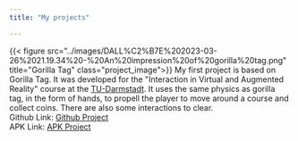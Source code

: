 ```yaml
---
title: "My projects"

---
```

{{< figure src="../images/DALL%C2%B7E%202023-03-26%2021.19.34%20-%20An%20impression%20of%20gorilla%20tag.png" title="Gorilla Tag" class="project_image">}}
My first project is based on Gorilla Tag. It was developed for the "Interaction in Virtual and Augmented Reality" course at the [TU-Darmstadt](https://www.tu-darmstadt.de/). It uses the same physics as gorilla tag, in the form of hands, to propell the player to move around a course and collect coins. There are also some interactions to clear.   
Github Link: [Github Project](https://github.com/Tadaiji/VR_Project_1)  
APK Link: [APK Project](https://drive.google.com/file/d/14StomgTC-zSpYEyJxN7Kp3EbP_9OP_fM/view?usp=share_link)


